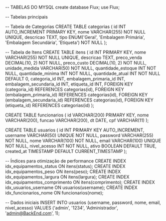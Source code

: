 -- TABELAS DO MYSQL
create database Flux;
use Flux;

-- Tabelas principais


-- Tabela de Categorias
CREATE TABLE categorias (
id INT AUTO_INCREMENT PRIMARY KEY,
nome VARCHAR(255) NOT NULL UNIQUE,
descricao TEXT,
tipo ENUM('Geral', 'Embalagem Primária', 'Embalagem Secundária',  'Etiqueta') NOT NULL
);

-- Tabela de Itens
CREATE TABLE itens (
id INT PRIMARY KEY,
nome VARCHAR(255) NOT NULL UNIQUE,
descricao TEXT,
preco_venda DECIMAL(10, 2) NOT NULL,
preco_custo DECIMAL(10, 2) NOT NULL,
unidade_medida VARCHAR(50) NOT NULL,
quantidade_estoque INT NOT NULL,
quantidade_minima INT NOT NULL,
quantidade_atual INT NOT NULL DEFAULT 0,
categoria_id INT,
embalagem_primaria_id INT,
embalagem_secundaria_id INT,
etiqueta_id INT,
FOREIGN KEY (categoria_id) REFERENCES categorias(id),
FOREIGN KEY (embalagem_primaria_id) REFERENCES categorias(id),
FOREIGN KEY (embalagem_secundaria_id) REFERENCES categorias(id),
FOREIGN KEY (etiqueta_id) REFERENCES categorias(id)
);

CREATE TABLE funcionarios (
    id VARCHAR(200) PRIMARY KEY,
    nome VARCHAR(200),
    funcao VARCHAR(200),
    dt DATE,
    cpf VARCHAR(11)
);

CREATE TABLE usuarios (
    id INT PRIMARY KEY AUTO_INCREMENT,
    username VARCHAR(50) UNIQUE NOT NULL,
    password VARCHAR(255) NOT NULL,
    nome VARCHAR(100) NOT NULL,
    email VARCHAR(100) UNIQUE NOT NULL,
    nivel_acesso INT NOT NULL,
    ativo BOOLEAN DEFAULT TRUE,
    created_at TIMESTAMP DEFAULT CURRENT_TIMESTAMP
);


-- Índices para otimização de performance
CREATE INDEX idx_equipamentos_status ON itens(status);
CREATE INDEX idx_equipamentos_peso ON itens(peso);
CREATE INDEX idx_equipamentos_largura ON itens(largura);
CREATE INDEX idx_equipamentos_comprimento ON itens(comprimento);
CREATE INDEX idx_usuarios_username ON usuarios(username);
CREATE INDEX idx_funcionarios_nome ON funcionarios(nome);

-- Dados iniciais
INSERT INTO usuarios (username, password, nome, email, nivel_acesso) 
VALUES ('admin', '1234', 'Administrador', 'admin@BackEnd.com', 1);
